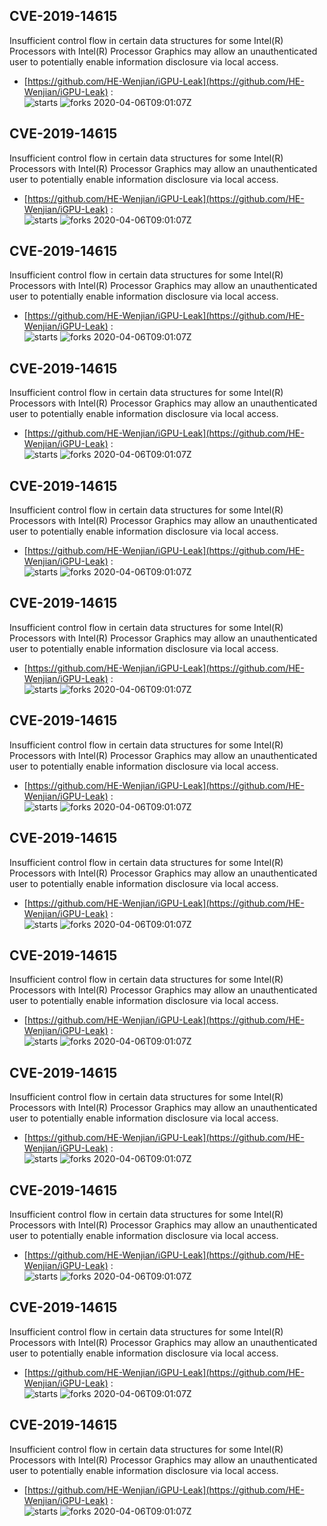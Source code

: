 ## CVE-2019-14615
 Insufficient control flow in certain data structures for some Intel(R) Processors with Intel(R) Processor Graphics may allow an unauthenticated user to potentially enable information disclosure via local access.

- [https://github.com/HE-Wenjian/iGPU-Leak](https://github.com/HE-Wenjian/iGPU-Leak) :  
![starts](https://img.shields.io/github/stars/HE-Wenjian/iGPU-Leak.svg) 
![forks](https://img.shields.io/github/forks/HE-Wenjian/iGPU-Leak.svg) 
2020-04-06T09:01:07Z

## CVE-2019-14615
 Insufficient control flow in certain data structures for some Intel(R) Processors with Intel(R) Processor Graphics may allow an unauthenticated user to potentially enable information disclosure via local access.

- [https://github.com/HE-Wenjian/iGPU-Leak](https://github.com/HE-Wenjian/iGPU-Leak) :  
![starts](https://img.shields.io/github/stars/HE-Wenjian/iGPU-Leak.svg) 
![forks](https://img.shields.io/github/forks/HE-Wenjian/iGPU-Leak.svg) 
2020-04-06T09:01:07Z

## CVE-2019-14615
 Insufficient control flow in certain data structures for some Intel(R) Processors with Intel(R) Processor Graphics may allow an unauthenticated user to potentially enable information disclosure via local access.

- [https://github.com/HE-Wenjian/iGPU-Leak](https://github.com/HE-Wenjian/iGPU-Leak) :  
![starts](https://img.shields.io/github/stars/HE-Wenjian/iGPU-Leak.svg) 
![forks](https://img.shields.io/github/forks/HE-Wenjian/iGPU-Leak.svg) 
2020-04-06T09:01:07Z

## CVE-2019-14615
 Insufficient control flow in certain data structures for some Intel(R) Processors with Intel(R) Processor Graphics may allow an unauthenticated user to potentially enable information disclosure via local access.

- [https://github.com/HE-Wenjian/iGPU-Leak](https://github.com/HE-Wenjian/iGPU-Leak) :  
![starts](https://img.shields.io/github/stars/HE-Wenjian/iGPU-Leak.svg) 
![forks](https://img.shields.io/github/forks/HE-Wenjian/iGPU-Leak.svg) 
2020-04-06T09:01:07Z

## CVE-2019-14615
 Insufficient control flow in certain data structures for some Intel(R) Processors with Intel(R) Processor Graphics may allow an unauthenticated user to potentially enable information disclosure via local access.

- [https://github.com/HE-Wenjian/iGPU-Leak](https://github.com/HE-Wenjian/iGPU-Leak) :  
![starts](https://img.shields.io/github/stars/HE-Wenjian/iGPU-Leak.svg) 
![forks](https://img.shields.io/github/forks/HE-Wenjian/iGPU-Leak.svg) 
2020-04-06T09:01:07Z

## CVE-2019-14615
 Insufficient control flow in certain data structures for some Intel(R) Processors with Intel(R) Processor Graphics may allow an unauthenticated user to potentially enable information disclosure via local access.

- [https://github.com/HE-Wenjian/iGPU-Leak](https://github.com/HE-Wenjian/iGPU-Leak) :  
![starts](https://img.shields.io/github/stars/HE-Wenjian/iGPU-Leak.svg) 
![forks](https://img.shields.io/github/forks/HE-Wenjian/iGPU-Leak.svg) 
2020-04-06T09:01:07Z

## CVE-2019-14615
 Insufficient control flow in certain data structures for some Intel(R) Processors with Intel(R) Processor Graphics may allow an unauthenticated user to potentially enable information disclosure via local access.

- [https://github.com/HE-Wenjian/iGPU-Leak](https://github.com/HE-Wenjian/iGPU-Leak) :  
![starts](https://img.shields.io/github/stars/HE-Wenjian/iGPU-Leak.svg) 
![forks](https://img.shields.io/github/forks/HE-Wenjian/iGPU-Leak.svg) 
2020-04-06T09:01:07Z

## CVE-2019-14615
 Insufficient control flow in certain data structures for some Intel(R) Processors with Intel(R) Processor Graphics may allow an unauthenticated user to potentially enable information disclosure via local access.

- [https://github.com/HE-Wenjian/iGPU-Leak](https://github.com/HE-Wenjian/iGPU-Leak) :  
![starts](https://img.shields.io/github/stars/HE-Wenjian/iGPU-Leak.svg) 
![forks](https://img.shields.io/github/forks/HE-Wenjian/iGPU-Leak.svg) 
2020-04-06T09:01:07Z

## CVE-2019-14615
 Insufficient control flow in certain data structures for some Intel(R) Processors with Intel(R) Processor Graphics may allow an unauthenticated user to potentially enable information disclosure via local access.

- [https://github.com/HE-Wenjian/iGPU-Leak](https://github.com/HE-Wenjian/iGPU-Leak) :  
![starts](https://img.shields.io/github/stars/HE-Wenjian/iGPU-Leak.svg) 
![forks](https://img.shields.io/github/forks/HE-Wenjian/iGPU-Leak.svg) 
2020-04-06T09:01:07Z

## CVE-2019-14615
 Insufficient control flow in certain data structures for some Intel(R) Processors with Intel(R) Processor Graphics may allow an unauthenticated user to potentially enable information disclosure via local access.

- [https://github.com/HE-Wenjian/iGPU-Leak](https://github.com/HE-Wenjian/iGPU-Leak) :  
![starts](https://img.shields.io/github/stars/HE-Wenjian/iGPU-Leak.svg) 
![forks](https://img.shields.io/github/forks/HE-Wenjian/iGPU-Leak.svg) 
2020-04-06T09:01:07Z

## CVE-2019-14615
 Insufficient control flow in certain data structures for some Intel(R) Processors with Intel(R) Processor Graphics may allow an unauthenticated user to potentially enable information disclosure via local access.

- [https://github.com/HE-Wenjian/iGPU-Leak](https://github.com/HE-Wenjian/iGPU-Leak) :  
![starts](https://img.shields.io/github/stars/HE-Wenjian/iGPU-Leak.svg) 
![forks](https://img.shields.io/github/forks/HE-Wenjian/iGPU-Leak.svg) 
2020-04-06T09:01:07Z

## CVE-2019-14615
 Insufficient control flow in certain data structures for some Intel(R) Processors with Intel(R) Processor Graphics may allow an unauthenticated user to potentially enable information disclosure via local access.

- [https://github.com/HE-Wenjian/iGPU-Leak](https://github.com/HE-Wenjian/iGPU-Leak) :  
![starts](https://img.shields.io/github/stars/HE-Wenjian/iGPU-Leak.svg) 
![forks](https://img.shields.io/github/forks/HE-Wenjian/iGPU-Leak.svg) 
2020-04-06T09:01:07Z

## CVE-2019-14615
 Insufficient control flow in certain data structures for some Intel(R) Processors with Intel(R) Processor Graphics may allow an unauthenticated user to potentially enable information disclosure via local access.

- [https://github.com/HE-Wenjian/iGPU-Leak](https://github.com/HE-Wenjian/iGPU-Leak) :  
![starts](https://img.shields.io/github/stars/HE-Wenjian/iGPU-Leak.svg) 
![forks](https://img.shields.io/github/forks/HE-Wenjian/iGPU-Leak.svg) 
2020-04-06T09:01:07Z

